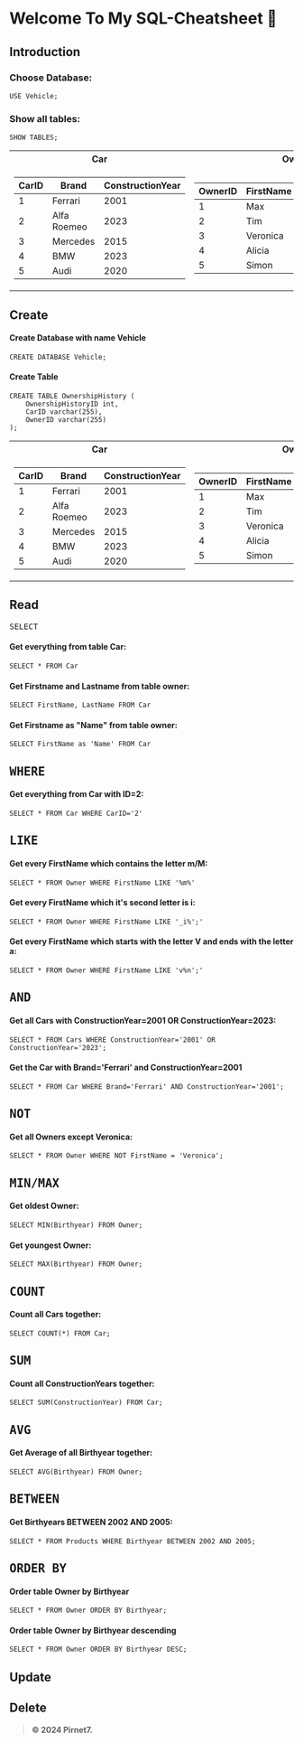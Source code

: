 # Welcome To My SQL-Cheatsheet 👋

## Introduction

### Choose Database:

```
USE Vehicle;
```

### Show all tables:

```
SHOW TABLES;
```

<table>
<tr>
<th>Car</th>
<th>Owner</th>
</tr>
<tr>
<td>

| CarID | Brand       | ConstructionYear |
| ----- | ----------- | ---------------- |
| 1     | Ferrari     | 2001             |
| 2     | Alfa Roemeo | 2023             |
| 3     | Mercedes    | 2015             |
| 4     | BMW         | 2023             |
| 5     | Audi        | 2020             |

</td><td>

| OwnerID | FirstName | LastName | Birthyear |
| ------- | --------- | -------- | --------- |
| 1       | Max       | Meier    | 2002      |
| 2       | Tim       | Weber    | 1998      |
| 3       | Veronica  | Shabid   | 2005      |
| 4       | Alicia    | Davidson | 2002      |
| 5       | Simon     | Schmidt  | 2003      |

</td></tr> 
</table>

## Create

#### Create Database with name Vehicle

```
CREATE DATABASE Vehicle;
```

#### Create Table

```
CREATE TABLE OwnershipHistory (
    OwnershipHistoryID int,
    CarID varchar(255),
    OwnerID varchar(255)
);
```

<table>
<tr>
<th>Car</th>
<th>Owner</th>
<th>OwnershipHistory</th>
</tr>
<tr>
<td>

| CarID | Brand       | ConstructionYear |
| ----- | ----------- | ---------------- |
| 1     | Ferrari     | 2001             |
| 2     | Alfa Roemeo | 2023             |
| 3     | Mercedes    | 2015             |
| 4     | BMW         | 2023             |
| 5     | Audi        | 2020             |

</td><td>

| OwnerID | FirstName | LastName | Birthyear |
| ------- | --------- | -------- | --------- |
| 1       | Max       | Meier    | 2002      |
| 2       | Tim       | Weber    | 1998      |
| 3       | Veronica  | Shabid   | 2005      |
| 4       | Alicia    | Davidson | 2002      |
| 5       | Simon     | Schmidt  | 2003      |

</td><td>

| OwnershipHistoryID | CarID | OwnerID |
| ------------------ | ----- | ------- |
| 1                  | 1     | 3       |
| 2                  | 4     | 3       |
| 3                  | 3     | 1       |
| 4                  | 2     | 4       |
| 5                  | 1     | 4       |

</td></tr> 
</table>

## Read

<kbd>SELECT</kbd>

#### Get everything from table Car:

```
SELECT * FROM Car
```

#### Get Firstname and Lastname from table owner:

```
SELECT FirstName, LastName FROM Car
```

#### Get Firstname as "Name" from table owner:

```
SELECT FirstName as 'Name' FROM Car
```

## <kbd>WHERE</kbd>

#### Get everything from Car with ID=2:

```
SELECT * FROM Car WHERE CarID='2'
```

###

## <kbd>LIKE</kbd>

#### Get every FirstName which contains the letter m/M:

```
SELECT * FROM Owner WHERE FirstName LIKE '%m%'
```

#### Get every FirstName which it's second letter is i:

```
SELECT * FROM Owner WHERE FirstName LIKE '_i%';'
```

#### Get every FirstName which starts with the letter V and ends with the letter a:

```
SELECT * FROM Owner WHERE FirstName LIKE 'v%n';'
```

## <kbd>AND</kbd>

#### Get all Cars with ConstructionYear=2001 OR ConstructionYear=2023:

```
SELECT * FROM Cars WHERE ConstructionYear='2001' OR ConstructionYear='2023';
```

#### Get the Car with Brand='Ferrari' and ConstructionYear=2001

```
SELECT * FROM Car WHERE Brand='Ferrari' AND ConstructionYear='2001';
```

## <kbd>NOT</kbd>

#### Get all Owners except Veronica:

```
SELECT * FROM Owner WHERE NOT FirstName = 'Veronica';
```

## <kbd>MIN/MAX</kbd>

#### Get oldest Owner:

```
SELECT MIN(Birthyear) FROM Owner;
```

#### Get youngest Owner:

```
SELECT MAX(Birthyear) FROM Owner;
```

## <kbd>COUNT</kbd>

#### Count all Cars together:

```
SELECT COUNT(*) FROM Car;
```

## <kbd>SUM</kbd>

#### Count all ConstructionYears together:

```
SELECT SUM(ConstructionYear) FROM Car;
```

## <kbd>AVG</kbd>

#### Get Average of all Birthyear together:

```
SELECT AVG(Birthyear) FROM Owner;
```

## <kbd>BETWEEN</kbd>

#### Get Birthyears BETWEEN 2002 AND 2005:

```
SELECT * FROM Products WHERE Birthyear BETWEEN 2002 AND 2005;
```

## <kbd>ORDER BY</kbd>

#### Order table Owner by Birthyear

```
SELECT * FROM Owner ORDER BY Birthyear;
```

#### Order table Owner by Birthyear descending

```
SELECT * FROM Owner ORDER BY Birthyear DESC;
```

## Update

## Delete

> **© 2024 Pirnet7.**
